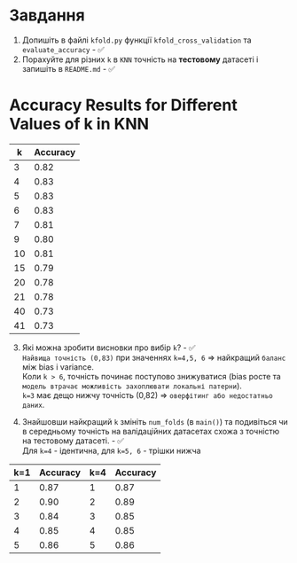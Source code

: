 # Завдання
1. Допишіть в файлі `kfold.py` функції `kfold_cross_validation` та `evaluate_accuracy` - ✅
2. Порахуйте для різних `k` в `KNN` точність на **тестовому** датасеті і запишіть в `README.md` - ✅
# Accuracy Results for Different Values of k in KNN
| **k**  | **Accuracy** |
|--------|--------------|
| 3      | 0.82         |
| 4      | 0.83         |
| 5      | 0.83         |
| 6      | 0.83         |
| 7      | 0.81         |
| 9      | 0.80         |
| 10     | 0.81         |
| 15     | 0.79         |
| 20     | 0.78         |
| 21     | 0.78         |
| 40     | 0.73         |
| 41     | 0.73         |
3. Які можна зробити висновки про вибір `k`? - ✅ <br>
  `Найвища точність (0,83)` при значеннях `k=4,5, 6` => найкращий `баланс` між bias і variance. <br>
  Коли `k > 6`, точність починає поступово знижуватися (bias росте та `модель втрачає можливість захоплювати локальні патерни`). <br>
  `k=3` має дещо нижчу точність (0,82) => `оверфітинг або недостатньо даних`.

4. Знайшовши найкращий `k` змініть `num_folds` (в `main()`) та подивіться чи в середньому точність на валідаційних датасетах схожа з точністю на тестовому датасеті. - ✅<br>
   Для `k=4` - ідентична, для `k=5, 6` - трішки нижча

  |**k=1**| **Accuracy** |**k=4**| **Accuracy** |
  |-------|--------------|-------|--------------|
  |  1    |    0.87      |  1    |    0.87      |
  |  2    |    0.90      |  2    |    0.89      |
  |  3    |    0.84      |  3    |    0.85      |
  |  4    |    0.85      |  4    |    0.85      |
  |  5    |    0.86      |  5    |    0.86      |

